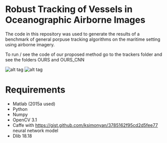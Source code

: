 

# Robust Tracking of Vessels in Oceanographic Airborne Images

The code in this repository was used to generate the results of a benchmark of general porpuse tracking algorithms on the maritime setting using airborne imagery.

To run / see the code of our proposed method go to the trackers folder and see the folders OURS and OURS_CNN

![alt tag](http://imagizer.imageshack.us/v2/640x480q90/921/mLQFyd.png) ![alt tag](http://imagizer.imageshack.us/v2/640x480q90/921/mLQFyd.png) 

# Requirements

- Matlab (2015a used)
- Python 
- Numpy
- OpenCV 3.1
- Caffe with https://gist.github.com/ksimonyan/3785162f95cd2d5fee77 neural network model
- Dlib 18.18




